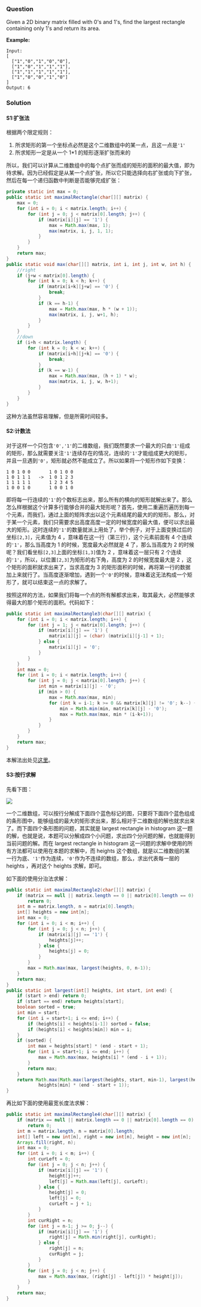 ### Question

Given a 2D binary matrix filled with 0's and 1's, find the largest rectangle containing only 1's and return its area.

**Example:**

```
Input:
[
  ["1","0","1","0","0"],
  ["1","0","1","1","1"],
  ["1","1","1","1","1"],
  ["1","0","0","1","0"]
]
Output: 6
```

### Solution

#### S1:扩张法

根据两个限定规则：

1.  所求矩形的第一个坐标点必然是这个二维数组中的某一点，且这一点是`'1'`
2.  所求矩形一定是从一个 1*1 的矩形逐渐扩张而来的

所以，我们可以计算从二维数组中的每个点扩张而成的矩形的面积的最大值，即为待求解。因为已经假定是从某一个点扩张，所以它只能选择向右扩张或向下扩张，然后在每一个递归函数中判断是否能够完成扩张：

```java
private static int max = 0;
public static int maximalRectangle(char[][] matrix) {
    max = 0;
    for (int i = 0; i < matrix.length; i++) {
        for (int j = 0; j < matrix[0].length; j++) {
            if (matrix[i][j] == '1') {
                max = Math.max(max, 1);
                max(matrix, i, j, 1, 1);
            }
        }
    }
    return max;
}
public static void max(char[][] matrix, int i, int j, int w, int h) {
    //right
    if (j+w < matrix[0].length) {
        for (int k = 0; k < h; k++) {
            if (matrix[i+k][j+w] == '0') {
                break;
            }
            if (k == h-1) {
                max = Math.max(max, h * (w + 1));
                max(matrix, i, j, w+1, h);
            }
        }
    }
    //down
    if (i+h < matrix.length) {
        for (int k = 0; k < w; k++) {
            if (matrix[i+h][j+k] == '0') {
                break;
            }
            if (k == w-1) {
                max = Math.max(max, (h + 1) * w);
                max(matrix, i, j, w, h+1);
            }
        }
    }
}
```

这种方法虽然容易理解，但是所需时间较多。

#### S2:计数法

对于这样一个只包含`'0','1'`的二维数组，我们既然要求一个最大的只由`'1'`组成的矩形，那么就需要关注`'1'`连续存在的情况，连续的`'1'`才能组成更大的矩形，并且一旦遇到`'0'`，矩形就必然不能成立了。所以如果将一个矩形作如下变换：

```
1 0 1 0 0		1 0 1 0 0
1 0 1 1 1	->	1 0 1 2 3
1 1 1 1 1		1 2 3 4 5
1 0 0 1 0		1 0 0 1 0
```

即将每一行连续的`'1'`的个数标志出来，那么所有的横向的矩形就解出来了。那么怎么样根据这个计算多行能够合并的最大矩形呢？首先，使用二重遍历遍历到每一个元素，而我们，通过上面的矩阵求出以这个元素结尾的最大的的矩形。那么，对于某一个元素，我们只需要求出高度高度一定的时候宽度的最大值，便可以求出最大的矩形。这时连续的`'1'`的数量就派上用处了，举个例子，对于上面变换过后的坐标`[2,3]`，元素值为 4 ，意味着在这一行（第三行），这个元素前面有 4 个连续的`'1'`，那么当高度为 1 的时候，宽度最大必然就是 4 了，那么当高度为 2 的时候呢？我们看坐标`[2,3]`上面的坐标`[1,3]`值为 2 ，意味着这一层只有 2 个连续的`'1'`，所以，以位置`[2,3]`为矩形的右下角，高度为 2 的时候宽度最大是 2 ，这个矩形的面积就求出来了，当求高度为 3 的矩形面积的时候，再将第一行的数据加上来就行了。当高度逐渐增加，遇到一个`'0'`的时候，意味着这无法构成一个矩形了，就可以结束这一点的求解了。

按照这样的方法，如果我们将每一个点的所有解都求出来，取其最大，必然能够求得最大的那个矩形的面积。代码如下：

```java
public static int maximalRectangle3(char[][] matrix) {
    for (int i = 0; i < matrix.length; i++) {
        for (int j = 1; j < matrix[0].length; j++) {
            if (matrix[i][j] == '1') {
                matrix[i][j] = (char) (matrix[i][j-1] + 1);
            } else {
                matrix[i][j] = '0';
            }
        }
    }
    int max = 0;
    for (int i = 0; i < matrix.length; i++) {
        for (int j = 0; j < matrix[0].length; j++) {
            int min = matrix[i][j] - '0';
            if (min > 0) {
                max = Math.max(max, min);
                for (int k = i-1; k >= 0 && matrix[k][j] != '0'; k--) {
                    min = Math.min(min, matrix[k][j] - '0');
                    max = Math.max(max, min * (i-k+1));
                }
            }
        }
    }
    return max;
}
```

本解法出处见[这里](https://leetcode.com/problems/maximal-rectangle/discuss/218583/DP-solution-faster-than-99.8-w-detailed-description-and-example-O(n)-time-O(1)-space)。

#### S3:按行求解

先看下图：

![](./maximal_rectangle_1.jpg)

一个二维数组，可以按行分解成下面四个蓝色标记的图，只要将下面四个蓝色组成的条形图中，能够组成的最大的矩形求出来，那么相对于二维数组的解也就求出来了。而下面四个条形图的问题，其实就是 largest rectangle in histogram 这一题的解，也就是说，本题可以分解成四个小问题，求出四个分问题的解，也就能得到当前问题的解。而在 largest rectangle in histogram 这一问题的求解中使用的所有方法都可以使用在本题的求解中，而 heights 这个数组，就是以二维数组的某一行为底、`'1'`作为连续，`'0'`作为不连续的数组，那么，求出代表每一层的 heights ，再对这个 heights 求解，即可。

如下面的使用分治法求解：

```java
public static int maximalRectangle2(char[][] matrix) {
    if (matrix == null || matrix.length == 0 || matrix[0].length == 0)
        return 0;
    int m = matrix.length, n = matrix[0].length;
    int[] heights = new int[n];
    int max = 0;
    for (int i = 0; i < m; i++) {
        for (int j = 0; j < n; j++) {
            if (matrix[i][j] == '1') {
                heights[j]++;
            } else {
                heights[j] = 0;
            }
        }
        max = Math.max(max, largest(heights, 0, n-1));
    }
    return max;
}
public static int largest(int[] heights, int start, int end) {
    if (start > end) return 0;
    if (start == end) return heights[start];
    boolean sorted = true;
    int min = start;
    for (int i = start+1; i <= end; i++) {
        if (heights[i] < heights[i-1]) sorted = false;
        if (heights[i] < heights[min]) min = i;
    }
    if (sorted) {
        int max = heights[start] * (end - start + 1);
        for (int i = start+1; i <= end; i++) {
            max = Math.max(max, heights[i] * (end - i + 1));
        }
        return max;
    }
    return Math.max(Math.max(largest(heights, start, min-1), largest(heights, min+1, end)),
            heights[min] * (end - start + 1));
}
```

再比如下面的使用最宽长度法求解：

```java
public static int maximalRectangle4(char[][] matrix) {
    if (matrix == null || matrix.length == 0 || matrix[0].length == 0)
        return 0;
    int m = matrix.length, n = matrix[0].length;
    int[] left = new int[n], right = new int[n], height = new int[n];
    Arrays.fill(right, n);
    int max = 0;
    for (int i = 0; i < m; i++) {
        int curLeft = 0;
        for (int j = 0; j < n; j++) {
            if (matrix[i][j] == '1') {
                height[j]++;
                left[j] = Math.max(left[j], curLeft);
            } else {
                height[j] = 0;
                left[j] = 0;
                curLeft = j + 1;
            }
        }
        int curRight = n;
        for (int j = n-1; j >= 0; j--) {
            if (matrix[i][j] == '1') {
                right[j] = Math.min(right[j], curRight);
            } else {
                right[j] = n;
                curRight = j;
            }
        }
        for (int j = 0; j < n; j++) {
            max = Math.max(max, (right[j] - left[j]) * height[j]);
        }
    }
    return max;
}
```

